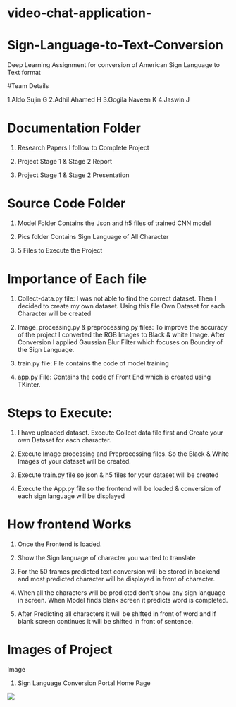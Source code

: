 # video-chat-application-

# Sign-Language-to-Text-Conversion
Deep Learning Assignment for conversion of American Sign Language to Text format

#Team Details

1.Aldo Sujin G
2.Adhil Ahamed H
3.Gogila Naveen K
4.Jaswin J


# Documentation Folder


1) Research Papers I follow to Complete Project

2) Project Stage 1 & Stage 2 Report 

3) Project Stage 1 & Stage 2 Presentation



# Source Code Folder

1) Model Folder Contains the Json and h5 files of trained CNN model

2) Pics folder Contains Sign Language of All Character

3) 5 Files to Execute the Project



# Importance of Each file


1) Collect-data.py file: I was not able to find the correct dataset. 
Then I decided to create my own dataset. Using this file Own Dataset for each Character will be created

2) Image_processing.py & preprocessing.py files: 
	To improve the accuracy of the project I converted the RGB Images to Black & white Image. 
	After Conversion I applied Gaussian Blur Filter which focuses on Boundry of the Sign Language. 

3) train.py file: File contains the code of model training 

4) app.py File: Contains the code of Front End which is created using TKinter.

 

# Steps to Execute: 


1) I have uploaded dataset. Execute Collect data file first and Create your own Dataset for each character. 

2) Execute Image processing and Preprocessing files. So the Black & White Images of your dataset will be created.

3) Execute train.py file so json & h5 files for your dataset will be created 

4) Execute the App.py file so the frontend will be loaded & conversion of each sign language will be displayed
 


# How frontend Works 


1) Once the Frontend is loaded. 

2) Show the Sign language of character you wanted to translate

3) For the 50 frames predicted text conversion will be stored in backend and most predicted character will be displayed in front of character. 

4) When all the characters will be predicted don't show any sign language in screen. When Model finds blank screen it predicts word is completed. 

5) After Predicting all characters it will be shifted in front of word and if blank screen continues it will be shifted in front of sentence.



# Images of Project
Image 

1) Sign Language Conversion Portal Home Page

![](Documentation/Images/Frontend.png)

